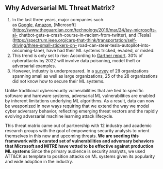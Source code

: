 ## Why Adversarial ML Threat Matrix? 
1.  In the last three years, major companies such as [Google](https://www.zdnet.com/article/googles-best-image-recognition-system-flummoxed-by-fakes/), [Amazon](https://www.fastcompany.com/90240975/alexa-can-be-hacked-by-chirping-birds), [Microsoft](https://www.theguardian.com/technology/2016/mar/24/tay-microsofts-ai-         chatbot-gets-a-crash-course-in-racism-from-twitter), and [Tesla](https://spectrum.ieee.org/cars-that-think/transportation/self-driving/three-small-stickers-on-         road-can-steer-tesla-autopilot-into-oncoming-lane), have had their ML systems tricked, evaded, or misled.
2.  This trend is only set to rise: According to [Gartner report](https://www.gartner.com/doc/3939991). 30% of cyberattacks by 2022 will involve data poisoning, model     theft or adversarial examples.
3.  However, industry is underprepared. In a [survey](https://arxiv.org/pdf/2002.05646.pdf) of 28 organizations spanning small as well as large organizations, 25 of the 28 organizations did not know how to secure their ML systems.

Unlike traditional cybersecurity vulnerabilities that are tied to specific software and hardware systems, adversarial ML vulnerabilities are enabled by inherent limitations underlying ML algorithms. As a result, data can now be weaponized in new ways requiring that we extend the way we model cyber adversary behavior, reflecting emerging threat vectors and the rapidly evolving adversarial machine learning attack lifecycle.

This threat matrix came out of partnership with 12 industry and academic research groups with the goal of empowering security analysts to orient themselves in this new and upcoming threats. **We are seeding this framework with a curated set of vulnerabilities and adversary behaviors that Microsoft and MITRE have vetted to be effective against production ML systems** Since the primary audience is security analysts, we used ATT&CK as template to position attacks on ML systems given its popularity and wide adoption in the industry.
